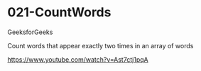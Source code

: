 # 021-CountWords

GeeksforGeeks

Count words that appear exactly two times in an array of words

https://www.youtube.com/watch?v=Ast7ctj1pqA 


